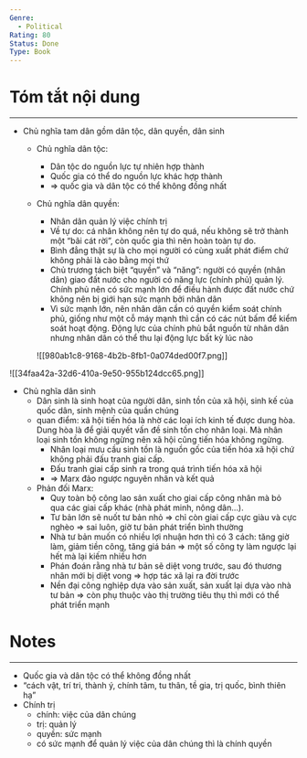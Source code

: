 ```yaml
---
Genre:
  - Political
Rating: 80
Status: Done
Type: Book
---
```

# Tóm tắt nội dung

---

- Chủ nghĩa tam dân gồm dân tộc, dân quyền, dân sinh
    - Chủ nghĩa dân tộc:
        - Dân tộc do nguồn lực tự nhiên hợp thành
        - Quốc gia có thể do nguồn lực khác hợp thành
        - ⇒ quốc gia và dân tộc có thể không đồng nhất
    - Chủ nghĩa dân quyền:
        
        - Nhân dân quản lý việc chính trị
        - Về tự do: cá nhân không nên tự do quá, nếu không sẽ trở thành một “bãi cát rời”, còn quốc gia thì nên hoàn toàn tự do.
        - Bình đẳng thật sự là cho mọi người có cùng xuất phát điểm chứ không phải là cào bằng mọi thứ
        - Chủ trương tách biệt “quyền” và “năng”: người có quyền (nhân dân) giao đất nước cho người có năng lực (chính phủ) quản lý. Chính phủ nên có sức mạnh lớn để điều hành được đất nước chứ không nên bị giới hạn sức mạnh bởi nhân dân
        - Vì sức mạnh lớn, nên nhân dân cần có quyền kiểm soát chính phủ, giống như một cỗ máy mạnh thì cần có các nút bấm để kiểm soát hoạt động. Động lực của chính phủ bắt nguồn từ nhân dân nhưng nhân dân có thể thu lại động lực bất kỳ lúc nào
        
          
        
          
        
        ![[980ab1c8-9168-4b2b-8fb1-0a074ded00f7.png]]
        

![[34faa42a-32d6-410a-9e50-955b124dcc65.png]]

- Chủ nghĩa dân sinh
    - Dân sinh là sinh hoạt của người dân, sinh tồn của xã hội, sinh kế của quốc dân, sinh mệnh của quần chúng
    - quan điểm: xã hội tiến hóa là nhờ các loại ích kinh tế được dung hòa. Dung hòa là để giải quyết vấn đề sinh tồn cho nhân loại. Mà nhân loại sinh tồn không ngừng nên xã hội cũng tiến hóa không ngừng.
        - Nhân loại mưu cầu sinh tồn là nguồn gốc của tiến hóa xã hội chứ không phải đấu tranh giai cấp.
        - Đấu tranh giai cấp sinh ra trong quá trình tiến hóa xã hội
        - ⇒ Marx đảo ngược nguyên nhân và kết quả
    - Phản đối Marx:
        - Quy toàn bộ công lao sản xuất cho giai cấp công nhân mà bỏ qua các giai cấp khác (nhà phát minh, nông dân…).
        - Tư bản lớn sẽ nuốt tư bản nhỏ ⇒ chỉ còn giai cấp cực giàu và cực nghèo ⇒ sai luôn, giờ tư bản phát triển bình thường
        - Nhà tư bản muốn có nhiều lợi nhuận hơn thì có 3 cách: tăng giờ làm, giảm tiền công, tăng giá bán ⇒ một số công ty làm ngược lại hết mà lại kiếm nhiều hơn
        - Phán đoán rằng nhà tư bản sẽ diệt vong trước, sau đó thương nhân mới bị diệt vong ⇒ hợp tác xã lại ra đời trước
        - Nền đại công nghiệp dựa vào sản xuất, sản xuất lại dựa vào nhà tư bản ⇒ còn phụ thuộc vào thị trường tiêu thụ thì mới có thể phát triển mạnh

# Notes

---

- Quốc gia và dân tộc có thể không đồng nhất
- “cách vật, trí tri, thành ý, chính tâm, tu thân, tề gia, trị quốc, bình thiên hạ”
- Chính trị
    - chính: việc của dân chúng
    - trị: quản lý
    - quyền: sức mạnh
    - có sức mạnh để quản lý việc của dân chúng thì là chính quyền